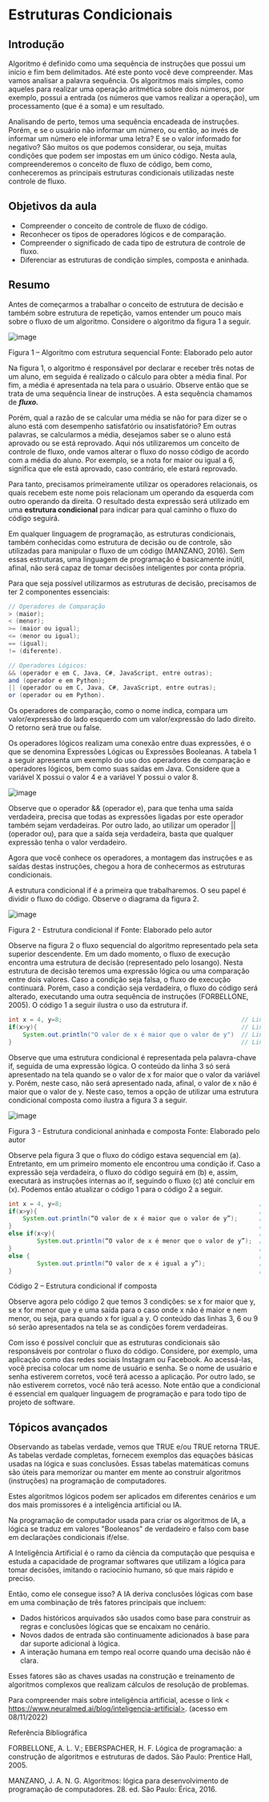 # **Estruturas Condicionais**
## **Introdução**

Algoritmo é definido como uma sequência de instruções que possui um início e fim bem delimitados. Até este ponto você deve compreender. Mas vamos analisar a palavra sequência. Os algoritmos mais simples, como aqueles para realizar uma operação aritmética sobre dois números, por exemplo, possui a entrada (os números que vamos realizar a operação), um processamento (que é a soma) e um resultado.

Analisando de perto, temos uma sequência encadeada de instruções. Porém, e se o usuário não informar um número, ou então, ao invés de informar um número ele informar uma letra? E se o valor informado for negativo? São muitos os que podemos considerar, ou seja, muitas condições que podem ser impostas em um único código. Nesta aula, compreenderemos o conceito de fluxo de código, bem como, conheceremos as principais estruturas condicionais utilizadas neste controle de fluxo.



## **Objetivos da aula**

* Compreender o conceito de controle de fluxo de código.
* Reconhecer os tipos de operadores lógicos e de comparação.
* Compreender o significado de cada tipo de estrutura de controle de fluxo.
* Diferenciar as estruturas de condição simples, composta e aninhada. 


## **Resumo**

Antes de começarmos a trabalhar o conceito de estrutura de decisão e também sobre estrutura de repetição, vamos entender um pouco mais sobre o fluxo de um algoritmo. Considere o algoritmo da figura 1 a seguir.

![image](https://user-images.githubusercontent.com/125761885/224585626-8bb3c8ff-ee81-43a7-8bd4-2c5e7cdfee35.png)

Figura 1 – Algoritmo com estrutura sequencial Fonte: Elaborado pelo autor

Na figura 1, o algoritmo é responsável por declarar e receber três notas de um aluno, em seguida é realizado o cálculo para obter a média final. Por fim, a média é apresentada na tela para o usuário. Observe então que se trata de uma sequência linear de instruções. A esta sequência chamamos de _**fluxo.**_

Porém, qual a razão de se calcular uma média se não for para dizer se o aluno está com desempenho satisfatório ou insatisfatório? Em outras palavras, se calcularmos a média, desejamos saber se o aluno está aprovado ou se está reprovado. Aqui nós utilizaremos um conceito de controle de fluxo, onde vamos alterar o fluxo do nosso código de acordo com a média do aluno. Por exemplo, se a nota for maior ou igual a 6, significa que ele está aprovado, caso contrário, ele estará reprovado.

Para tanto, precisamos primeiramente utilizar os operadores relacionais, os quais recebem este nome pois relacionam um operando da esquerda com outro operando da direita. O resultado desta expressão será utilizado em uma **estrutura condicional** para indicar para qual caminho o fluxo do código seguirá.

Em qualquer linguagem de programação, as estruturas condicionais, também conhecidas como estrutura de decisão ou de controle, são utilizadas para manipular o fluxo de um código (MANZANO, 2016). Sem essas estruturas, uma linguagem de programação é basicamente inútil, afinal, não será capaz de tomar decisões inteligentes por conta própria.

Para que seja possível utilizarmos as estruturas de decisão, precisamos de ter 2 componentes essenciais:

```java
// Operadores de Comparação
> (maior);
< (menor);
>= (maior ou igual);
<= (menor ou igual);
== (igual);
!= (diferente).

// Operadores Lógicos:
&& (operador e em C, Java, C#, JavaScript, entre outras);
and (operador e em Python);
|| (operador ou em C, Java, C#, JavaScript, entre outras);
or (operador ou em Python).
```

Os operadores de comparação, como o nome indica, compara um valor/expressão do lado esquerdo com um valor/expressão do lado direito. O retorno será true ou false.

Os operadores lógicos realizam uma conexão entre duas expressões, é o que se denomina Expressões Lógicas ou Expressões Booleanas. A tabela 1 a seguir apresenta um exemplo do uso dos operadores de comparação e operadores lógicos, bem como suas saídas em Java. Considere que a variável X possui o valor 4 e a variável Y possui o valor 8.

![image](https://user-images.githubusercontent.com/125761885/224585677-bbb33f42-a27b-4e6f-a5b5-dd0bb2d4dd20.png)

Observe que o operador && (operador e), para que tenha uma saída verdadeira, precisa que todas as expressões ligadas por este operador também sejam verdadeiras. Por outro lado, ao utilizar um operador || (operador ou), para que a saída seja verdadeira, basta que qualquer expressão tenha o valor verdadeiro.

Agora que você conhece os operadores, a montagem das instruções e as saídas destas instruções, chegou a hora de conhecermos as estruturas condicionais.

A estrutura condicional if é a primeira que trabalharemos. O seu papel é dividir o fluxo do código. Observe o diagrama da figura 2.

![image](https://user-images.githubusercontent.com/125761885/224585709-5796ed11-79da-4cae-a3c1-7596b0855b59.png)

Figura 2 - Estrutura condicional if Fonte: Elaborado pelo autor

Observe na figura 2 o fluxo sequencial do algoritmo representado pela seta superior descendente. Em um dado momento, o fluxo de execução encontra uma estrutura de decisão (representado pelo losango). Nesta estrutura de decisão teremos uma expressão lógica ou uma comparação entre dois valores. Caso a condição seja falsa, o fluxo de execução continuará. Porém, caso a condição seja verdadeira, o fluxo do código será alterado, executando uma outra sequência de instruções (FORBELLONE, 2005). O código 1 a seguir ilustra o uso da estrutura if.

```java
int x = 4, y=8;                                                  // Linha 01
if(x>y){                                                         // Linha 02
    System.out.println("O valor de x é maior que o valor de y")  // Linha 03
}                                                                // Linha 04
```

Observe que uma estrutura condicional é representada pela palavra-chave if, seguida de uma expressão lógica. O conteúdo da linha 3 só será apresentado na tela quando se o valor de x for maior que o valor da variável y. Porém, neste caso, não será apresentado nada, afinal, o valor de x não é maior que o valor de y. Neste caso, temos a opção de utilizar uma estrutura condicional composta como ilustra a figura 3 a seguir.

![image](https://user-images.githubusercontent.com/125761885/224585750-4de82a0a-c9e4-4330-a6df-83889c7fda48.png)

Figura 3 - Estrutura condicional aninhada e composta Fonte: Elaborado pelo autor

Observe pela figura 3 que o fluxo do código estava sequencial em (a). Entretanto, em um primeiro momento ele encontrou uma condição if. Caso a expressão seja verdadeira, o fluxo do código seguirá em (b) e, assim, executará as instruções internas ao if, seguindo o fluxo (c) até concluir em (x). Podemos então atualizar o código 1 para o código 2 a seguir.

```java
int x = 4, y=8;                                                       // Linha 01
if(x>y){                                                              // Linha 02
    System.out.println(“O valor de x é maior que o valor de y”);      // Linha 03
}                                                                     // Linha 04
else if(x<y){                                                         // Linha 05
        System.out.println(“O valor de x é menor que o valor de y”);  // Linha 06
}                                                                     // Linha 07
else {                                                                // Linha 08
        System.out.println(“O valor de x é igual a y”);               // Linha 09
}                                                                     // Linha 10
```
Código 2 – Estrutura condicional if composta

Observe agora pelo código 2 que temos 3 condições: se x for maior que y, se x for menor que y e uma saída para o caso onde x não é maior e nem menor, ou seja, para quando x for igual a y. O conteúdo das linhas 3, 6 ou 9 só serão apresentados na tela se as condições forem verdadeiras.

Com isso é possível concluir que as estruturas condicionais são responsáveis por controlar o fluxo do código. Considere, por exemplo, uma aplicação como das redes sociais Instagram ou Facebook. Ao acessá-las, você precisa colocar um nome de usuário e senha. Se o nome de usuário e senha estiverem corretos, você terá acesso a aplicação. Por outro lado, se não estiverem corretos, você não terá acesso. Note então que a condicional é essencial em qualquer linguagem de programação e para todo tipo de projeto de software.



## **Tópicos avançados**

Observando as tabelas verdade, vemos que TRUE e/ou TRUE retorna TRUE. As tabelas verdade completas, fornecem exemplos das equações básicas usadas na lógica e suas conclusões. Essas tabelas matemáticas comuns são úteis para memorizar ou manter em mente ao construir algoritmos (instruções) na programação de computadores.

Estes algoritmos lógicos podem ser aplicados em diferentes cenários e um dos mais promissores é a inteligência artificial ou IA.

Na programação de computador usada para criar os algoritmos de IA, a lógica se traduz em valores "Booleanos" de verdadeiro e falso com base em declarações condicionais if/else.

A Inteligência Artificial é o ramo da ciência da computação que pesquisa e estuda a capacidade de programar softwares que utilizam a lógica para tomar decisões, imitando o raciocínio humano, só que mais rápido e preciso.

Então, como ele consegue isso? A IA deriva conclusões lógicas com base em uma combinação de três fatores principais que incluem:

* Dados históricos arquivados são usados como base para construir as regras e conclusões lógicas que se encaixam no cenário.
* Novos dados de entrada são continuamente adicionados à base para dar suporte adicional à lógica.
* A interação humana em tempo real ocorre quando uma decisão não é clara.

Esses fatores são as chaves usadas na construção e treinamento de algoritmos complexos que realizam cálculos de resolução de problemas.

Para compreender mais sobre inteligência artificial, acesse o link < https://www.neuralmed.ai/blog/inteligencia-artificial>. (acesso em 08/11/2022)



Referência Bibliográfica

FORBELLONE, A. L. V.; EBERSPACHER, H. F. Lógica de programação: a construção de algoritmos e estruturas de dados. São Paulo: Prentice Hall, 2005.

MANZANO, J. A. N. G. Algoritmos: lógica para desenvolvimento de programação de computadores. 28. ed. São Paulo: Érica, 2016.
